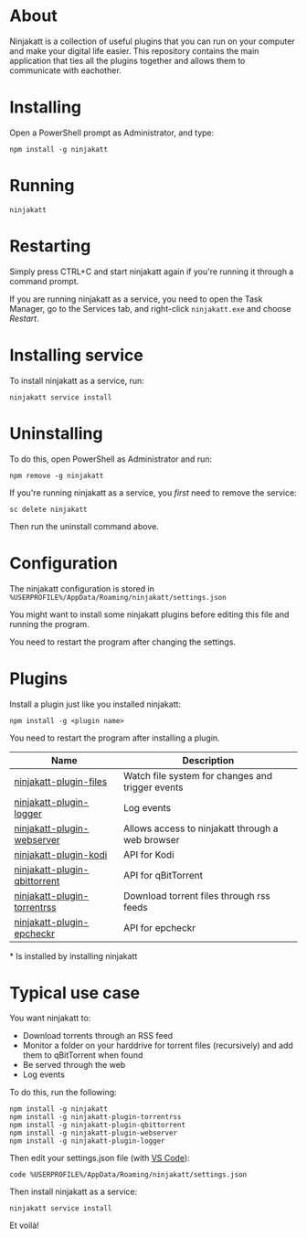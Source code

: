 # About

Ninjakatt is a collection of useful plugins that you can run on your computer and make your digital life easier. This repository contains the main application that ties all the plugins together and allows them to communicate with eachother.

# Installing

Open a PowerShell prompt as Administrator, and type:

```
npm install -g ninjakatt
```

# Running

```
ninjakatt
```

# Restarting

Simply press CTRL+C and start ninjakatt again if you're running it through a command prompt.

If you are running ninjakatt as a service, you need to open the Task Manager, go to the Services tab, and right-click `ninjakatt.exe` and choose *Restart*.

# Installing service

To install ninjakatt as a service, run:

```
ninjakatt service install
```

# Uninstalling

To do this, open PowerShell as Administrator and run:

```
npm remove -g ninjakatt
```

If you're running ninjakatt as a service, you *first* need to remove the service:

```
sc delete ninjakatt
```

Then run the uninstall command above.

# Configuration

The ninjakatt configuration is stored in `%USERPROFILE%/AppData/Roaming/ninjakatt/settings.json`

You might want to install some ninjakatt plugins before editing this file and running the program.

You need to restart the program after changing the settings.

# Plugins

Install a plugin just like you installed ninjakatt:

```
npm install -g <plugin name>
```

You need to restart the program after installing a plugin.

Name | Description
--- | ---
[ninjakatt-plugin-files](https://github.com/lindstrm/ninjakatt-plugin-files) | Watch file system for changes and trigger events
[ninjakatt-plugin-logger](https://github.com/lindstrm/ninjakatt-plugin-logger) | Log events
[ninjakatt-plugin-webserver](https://github.com/lindstrm/ninjakatt-plugin-webserver) | Allows access to ninjakatt through a web browser
[ninjakatt-plugin-kodi](https://github.com/lindstrm/ninjakatt-plugin-kodi) | API for Kodi
[ninjakatt-plugin-qbittorrent](https://github.com/lindstrm/ninjakatt-plugin-qbittorrent) | API for qBitTorrent
[ninjakatt-plugin-torrentrss](https://github.com/lindstrm/ninjakatt-plugin-torrentrss) | Download torrent files through rss feeds
[ninjakatt-plugin-epcheckr](https://github.com/lindstrm/ninjakatt-plugin-epcheckr) | API for epcheckr

\* Is installed by installing ninjakatt

# Typical use case

You want ninjakatt to:

* Download torrents through an RSS feed
* Monitor a folder on your harddrive for torrent files (recursively) and add them to qBitTorrent when found
* Be served through the web
* Log events

To do this, run the following:

```
npm install -g ninjakatt
npm install -g ninjakatt-plugin-torrentrss
npm install -g ninjakatt-plugin-qbittorrent
npm install -g ninjakatt-plugin-webserver
npm install -g ninjakatt-plugin-logger
```

Then edit your settings.json file (with [VS Code](https://code.visualstudio.com/)):

```
code %USERPROFILE%/AppData/Roaming/ninjakatt/settings.json
```

Then install ninjakatt as a service:

```
ninjakatt service install
```

Et voilà!
